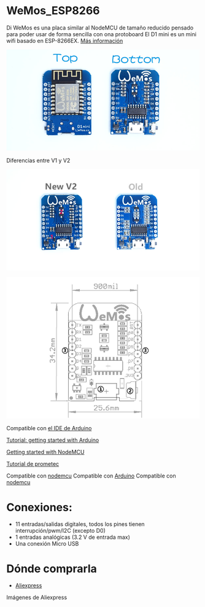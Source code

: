 # WeMos_ESP8266

Di WeMos es una placa similar al NodeMCU de tamaño reducido pensado para poder usar de forma sencilla con ona protoboard
El D1 mini es un mini wifi basado en ESP-8266EX.   [Más información](http://www.wemos.cc)

![pcb](./images/pcb.jpg)

Diferencias entre V1 y V2

![pcb v1](./images/pcbDiff.jpg)

![pcb v1](./images/boardSize.jpg)

Compatible con [el IDE de Arduino](https://github.com/esp8266/Arduino)

[Tutorial: getting started with Arduino](http://www.wemos.cc/tutorial/get_started_in_arduino.html)

[Getting started with NodeMCU](http://www.wemos.cc/tutorial/get_started_in_nodemcu.html)

[Tutorial de prometec](http://www.prometec.net/wemos-d1-esp8266-wifi/)

Compatible con [nodemcu](http://www.nodemcu.com)
Compatible con [Arduino](https://github.com/esp8266/Arduino)
Compatible con [nodemcu](http://www.nodemcu.com)

# Conexiones:
* 11 entradas/salidas digitales, todos los pines tienen interrupción/pwm/I2C (excepto D0)
* 1 entradas analógicas (3.2 V de entrada max)
* Una conexión Micro USB

# Dónde comprarla

* [Aliexpress](https://es.aliexpress.com/wholesale?catId=0&initiative_id=SB_20161108021111&SearchText=wemos)



Imágenes de Aliexpress
